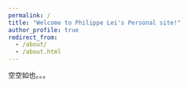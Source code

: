 ```yaml
---
permalink: /
title: "Welcome to Philippe Lei's Personal site!"
author_profile: true
redirect_from: 
  - /about/
  - /about.html
---
```


空空如也。。。
